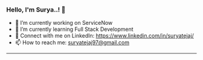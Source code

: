 ### Hello, I'm Surya..! 👋


- 🔭 I’m currently working on ServiceNow
- 🌱 I’m currently learning Full Stack Development
- 💬 Connect with me on LinkedIn: https://www.linkedin.com/in/suryatejaj/
- 📫 How to reach me: suryatejaj97@gmail.com
---
